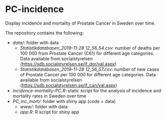 # PC-incidence

Display incidence and mortality of Prostate Cancer in Sweden over time.

The repository contains the following:  

+ *data/*:  folder with data  
  - *Statistikdatabasen_2019-11-28 12_56_54.csv*: number of deaths per 100 000 from Prostate Cancer (C61) for different age categories. Data available from socialstyrelsen (https://sdb.socialstyrelsen.se/if_dor/val.aspx)  
  - *Statistikdatabasen_2019-11-28 12_56_57.csv*: number of new cases of Prostate Cancer per 100 000 for different age categories. Data available from socialstyrelsen (https://sdb.socialstyrelsen.se/if_can/val.aspx)  
+ *incidence-mortality-PC.R*: static script for the analysis of incidence and mortality rates in Sweden over time  
+ *PC_inc_mort/*: folder with shiny app (code + data)  
  - *www/*: folder with data  
  - *app.R*: R script for shiny app